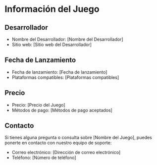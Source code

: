 # Información del Juego

## Desarrollador

- Nombre del Desarrollador: [Nombre del Desarrollador]
- Sitio web: [Sitio web del Desarrollador]

## Fecha de Lanzamiento

- Fecha de lanzamiento: [Fecha de lanzamiento]
- Plataformas compatibles: [Plataformas compatibles]

## Precio

- Precio: [Precio del Juego]
- Métodos de pago: [Métodos de pago aceptados]

## Contacto

Si tienes alguna pregunta o consulta sobre [Nombre del Juego], puedes ponerte en contacto con nuestro equipo de soporte:

- Correo electrónico: [Dirección de correo electrónico]
- Teléfono: [Número de teléfono]

